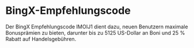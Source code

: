 # BingX-Empfehlungscode
Der BingX Empfehlungscode IMOIJ1 dient dazu, neuen Benutzern maximale Bonusprämien zu bieten, darunter bis zu 5125 US-Dollar an Boni und 25 % Rabatt auf Handelsgebühren.
